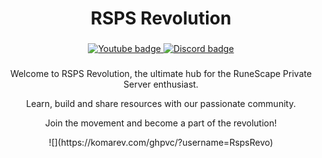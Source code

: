 <div align="center">
  <h1>RSPS Revolution</h1>
</div>

###

<div align="center">
  <p>
    <a href="https://www.youtube.com/@RspsRevolution">
      <img src="https://img.shields.io/badge/YouTube-FF0000?style=for-the-badge&logo=youtube&logoColor=white" alt="Youtube badge"/>
    </a>          
    <a href="https://discord.gg/z9fbhyNv83">
      <img src="https://img.shields.io/badge/Discord-5865F2?style=for-the-badge&logo=discord&logoColor=white" alt="Discord badge"/>
    </a>
  </p>
</div>

###

<div align="center">
  <p>Welcome to RSPS Revolution, the ultimate hub for the RuneScape Private Server enthusiast.</p>
  <p>Learn, build and share resources with our passionate community.</p>
  <p>Join the movement and become a part of the revolution!</p>
</div>

<div align="center">
![](https://komarev.com/ghpvc/?username=RspsRevo)
</div>
